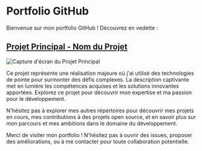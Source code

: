 # Portfolio GitHub

Bienvenue sur mon portfolio GitHub ! Découvrez en vedette :

## [Projet Principal - Nom du Projet](lien_vers_le_projet_principal)
![Capture d'écran du Projet Principal](lien_vers_capture_d_ecran_principal)

Ce projet représente une réalisation majeure où j'ai utilisé des technologies de pointe pour surmonter des défis complexes. La description captivante met en lumière les compétences acquises et les solutions innovantes apportées. Explorez ce projet pour découvrir mon expertise et ma passion pour le développement.

N'hésitez pas à explorer mes autres répertoires pour découvrir mes projets en cours, mes contributions à des projets open source, et en savoir plus sur mon parcours et mes ambitions dans le domaine du développement.

Merci de visiter mon portfolio ! N'hésitez pas à ouvrir des issues, proposer des améliorations, ou à me contacter pour toute collaboration potentielle.
